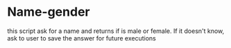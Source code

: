 # Name-gender
this script ask for a name and returns if is male or female. If it doesn't know, ask to user to save the answer for future executions
